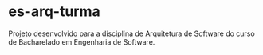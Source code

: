 # es-arq-turma
Projeto desenvolvido para a disciplina de Arquitetura de Software do curso de Bacharelado em Engenharia de Software.
